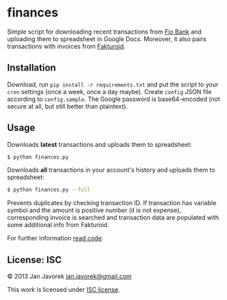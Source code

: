 # finances

Simple script for downloading recent transactions from [Fio Bank](http://www.fio.cz/) and uploading them to spreadsheet in Google Docs.
Moreover, it also pairs transactions with invoices from [Fakturoid](http://fakturoid.cz/).

## Installation

Download, run `pip install -r requirements.txt` and put the script to your `cron` settings (once a week, once a day maybe).
Create `config` JSON file according to `config.sample`. The Google password is base64-encoded (not secure at all,
but still better than plaintext).

## Usage

Downloads **latest** transactions and uploads them to spreadsheet:

```bash
$ python finances.py
```

Downloads **all** transactions in your account's history and uploads them to spreadsheet:

```bash
$ python finances.py --full
```

Prevents duplicates by checking transaction ID. If transaction has variable
symbol and the amount is positive number (it is not expense), corresponding
invoice is searched and transaction data are populated with some additional
info from Fakturoid.

For further information [read code](https://github.com/honzajavorek/finances/blob/master/finances.py).


## License: ISC

© 2013 Jan Javorek <jan.javorek@gmail.com>

This work is licensed under [ISC license](https://en.wikipedia.org/wiki/ISC_license).
